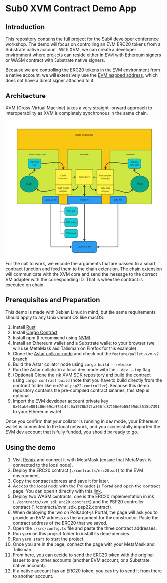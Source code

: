 # Sub0 XVM Contract Demo App

## Introduction

This repository contains the full project for the Sub0 developer conference workshop.
The demo will focus on controlling an EVM ERC20 tokens from a Substrate native account.
With XVM, we can create a developer environment where projects can reside either in EVM with Ethereum signers or WASM contract with Substrate native signers.

Because we are controlling the ERC20 tokens in the EVM environment from a native account, we will extensively use the [EVM mapped address](https://medium.com/astar-network/using-astar-network-account-between-substrate-and-evm-656643df22a0), which does not have a direct signer attached to it.

## Architecture

XVM (Cross-Virtual Machine) takes a very straight-forward approach to interoperability as XVM is completely synchronous in the same chain.

![XVM Architecture](img/xvm-diagram.jpg)

For the call to work, we encode the arguments that are passed to a smart contract function and feed them to the chain extension.
The chain extension will communicate with the XVM core and send the message to the correct VM adapter with the corresponding ID.
That is when the contract is executed on chain.

## Prerequisites and Preparation

This demo is made with Debian Linux in mind, but the same requirements should apply to any Unix variant OS like macOS.

1. Install [Rust](https://www.rust-lang.org/tools/install)
2. Install [Cargo Contract](https://github.com/paritytech/cargo-contract)
3. Install npm (I recommend using [NVM](https://github.com/nvm-sh/nvm))
4. Install an Ethereum wallet and a Substrate wallet to your browser (we will use MetaMask and Talisman on Firefox for this example)
5. Clone the [Astar collator node](https://github.com/AstarNetwork/Astar/tree/feature/pallet-xvm-v2) and check out the `feature/pallet-xvm-v2` branch
6. Build the Astar collator node using `cargo build --release`
7. Run the Astar collator in a local dev mode with the `--dev --tmp` flag
8. (Optional) Clone the [ink XVM SDK](https://github.com/AstarNetwork/ink-xvm-sdk) repository and build the contract using `cargo contract build` (note that you have to build directly from the contract folder like `erc20` or `psp22-controller`). Because this demo repository contains the pre-compiled contract binaries, this step is optional
9. Import the EVM developer account private key `0x01ab6e801c06e59ca97a14fc0a1978b27fa366fc87450e0b65459dd3515b7391` to your Ethereum wallet

Once you confirm that your collator is running in dev mode, your Ethereum wallet is connected to the local network, and you successfully imported the EVM dev account that is fully funded, you should be ready to go.

## Using the demo

1. Visit [Remix](https://remix.ethereum.org) and connect it with MetaMask (ensure that MetaMask is connected to the local node).
2. Deploy the ERC20 contract (`./contracts/erc20.sol`) to the EVM environment.
3. Copy the contract address and save it for later.
4. Access the local node with the Polkadot-js Portal and open the contract page. You can open it directly with this [link](https://polkadot.js.org/apps/?rpc=ws%3A%2F%2F127.0.0.1%3A9944#/contracts).
5. Deploy two WASM contracts, one is the ERC20 implementation in ink (`./contracts/xvm_sdk_erc20.contract`) and the PSP20 controller contract (`./contracts/xvm_sdk_psp22.contract).
6. When deploying the two on Polkadot-js Portal, the page will ask you to provide an EVM address as the argument for the constructor. Paste the contract address of the ERC20 that we saved.
7. Open the `./src/config.ts` file and paste the three contract addresses.
8. Run `yarn` on this project folder to install its dependencies.
9. Run `yarn start` to start the project.
10. Once you are in the page, connect the page with your MetaMask and Talisman.
11. From here, you can decide to send the ERC20 token with the original issuer to any other accounts (another EVM account, or a Substrate native account).
12. If a native account has an ERC20 token, you can try to send it from there to another account.

